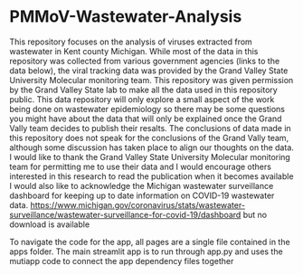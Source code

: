 # PMMoV-Wastewater-Analysis

This repository focuses on the analysis of viruses extracted from wastewater in Kent county Michigan.
While most of the data in this repository was collected from various government agencies (links to the data below), the viral tracking data was provided by the Grand Valley State University Molecular monitoring team.
This repository was given permission by the Grand Valley State lab to make all the data used in this repository public.
This data repository will only explore a small aspect of the work being done on wastewater epidemiology so there may be some questions you might have about the data that will only be explained once the Grand Vally team decides to publish their resalts.
The conclusions of data made in this repository does not speak for the conclusions of the Grand Vally team, although some discussion has taken place to align our thoughts on the data.
I would like to thank the Grand Valley State University Molecular monitoring team for permitting me to use their data and I would encourage others interested in this research to read the publication when it becomes available
I would also like to acknowledge the Michigan wastewater surveillance dashboard for keeping up to date information on COVID-19 wastewater data.
https://www.michigan.gov/coronavirus/stats/wastewater-surveillance/wastewater-surveillance-for-covid-19/dashboard but no download is available

To navigate the code for the app, all pages are a single file contained in the apps folder.
The main streamlit app is to run through app.py and uses the mutiapp code to connect the app dependency files together
